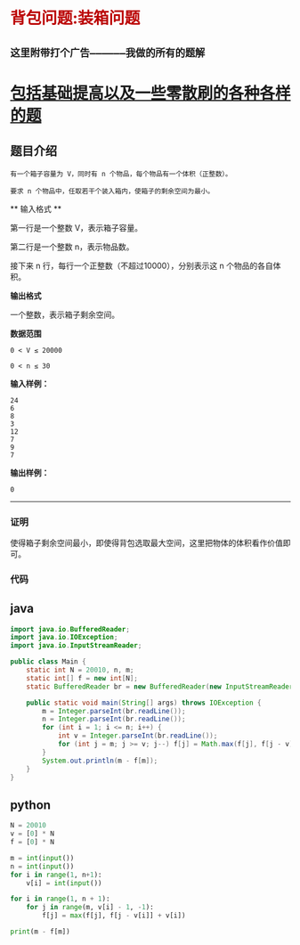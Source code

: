 # <font color="bb000">背包问题:装箱问题</font>
## **`这里附带打个广告——————我做的所有的题解`**

# [包括基础提高以及一些零散刷的各种各样的题](https://www.acwing.com/blog/content/33005/) 

## 题目介绍
```
有一个箱子容量为 V，同时有 n 个物品，每个物品有一个体积（正整数）。

要求 n 个物品中，任取若干个装入箱内，使箱子的剩余空间为最小。
```

** 输入格式 **

第一行是一个整数 V，表示箱子容量。

第二行是一个整数 n，表示物品数。

接下来 n 行，每行一个正整数（不超过10000），分别表示这 n 个物品的各自体积。

**输出格式**

一个整数，表示箱子剩余空间。

**数据范围**
```
0 < V ≤ 20000
 
0 < n ≤ 30
```

**输入样例：**
```
24
6
8
3
12
7
9
7
```
**输出样例：**
```
0
```
----------
### 证明

使得箱子剩余空间最小，即使得背包选取最大空间，这里把物体的体积看作价值即可。

### 代码
## java
```java
import java.io.BufferedReader;
import java.io.IOException;
import java.io.InputStreamReader;

public class Main {
    static int N = 20010, n, m;
    static int[] f = new int[N];
    static BufferedReader br = new BufferedReader(new InputStreamReader(System.in));

    public static void main(String[] args) throws IOException {
        m = Integer.parseInt(br.readLine());
        n = Integer.parseInt(br.readLine());
        for (int i = 1; i <= n; i++) {
            int v = Integer.parseInt(br.readLine());
            for (int j = m; j >= v; j--) f[j] = Math.max(f[j], f[j - v] + v);
        }
        System.out.println(m - f[m]);
    }
}

```
## python

```python
N = 20010
v = [0] * N
f = [0] * N

m = int(input())
n = int(input())
for i in range(1, n+1):
    v[i] = int(input())

for i in range(1, n + 1):
    for j in range(m, v[i] - 1, -1):
        f[j] = max(f[j], f[j - v[i]] + v[i])

print(m - f[m])
```